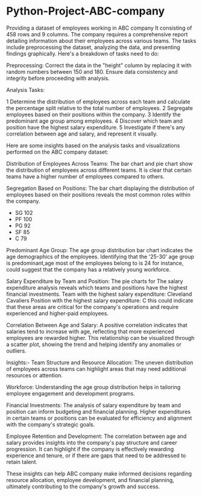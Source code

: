 # Python-Project-ABC-company

Providing a dataset of employees working in ABC company It consisting of 458 rows and 9 columns. The company requires a comprehensive report detailing information about their employees across various teams. The tasks include preprocessing the dataset, analyzing the data, and presenting findings graphically. Here's a breakdown of tasks need to do:

Preprocessing: Correct the data in the "height" column by replacing it with random numbers between 150 and 180. Ensure data consistency and integrity before proceeding with analysis.

Analysis Tasks:

1 Determine the distribution of employees across each team and calculate the percentage split relative to the total number of employees.
2 Segregate employees based on their positions within the company.
3 Identify the predominant age group among employees.
4 Discover which team and position have the highest salary expenditure.
5 Investigate if there's any correlation between age and salary, and represent it visually.


Here are some insights based on the analysis tasks and visualizations performed on the ABC company dataset:

Distribution of Employees Across Teams:
The bar chart and pie chart show the distribution of employees across different teams. It is clear that certain teams have a higher number of employees compared to others.

Segregation Based on Positions:
The bar chart displaying the distribution of employees based on their positions reveals the most common roles within the company.
*  SG 102
*  PF 100
*  PG 92
*  SF 85
*  C 79

Predominant Age Group:
The age group distribution bar chart indicates the age demographics of the employees. Identifying that the '25-30' age group is predominant,age most of the employees belong to is 24 for instance, could suggest that the company has a relatively young workforce.

Salary Expenditure by Team and Position:
The pie charts for The salary expenditure analysis reveals which teams and positions have the highest financial investments. Team with the highest salary expenditure: Cleveland Cavaliers Position with the highest salary expenditure: C this could indicate that these areas are critical for the company's operations and require experienced and higher-paid employees.

Correlation Between Age and Salary:
A positive correlation indicates that salaries tend to increase with age, reflecting that more experienced employees are rewarded higher. This relationship can be visualized through a scatter plot, showing the trend and helping identify any anomalies or outliers.

Insights:-
Team Structure and Resource Allocation: The uneven distribution of employees across teams can highlight areas that may need additional resources or attention.

Workforce: Understanding the age group distribution helps in tailoring employee engagement and development programs.

Financial Investments: The analysis of salary expenditure by team and position can inform budgeting and financial planning. Higher expenditures in certain teams or positions can be evaluated for efficiency and alignment with the company's strategic goals.

Employee Retention and Development: The correlation between age and salary provides insights into the company's pay structure and career progression. It can highlight if the company is effectively rewarding experience and tenure, or if there are gaps that need to be addressed to retain talent.

These insights can help ABC company make informed decisions regarding resource allocation, employee development, and financial planning, ultimately contributing to the company's growth and success.
